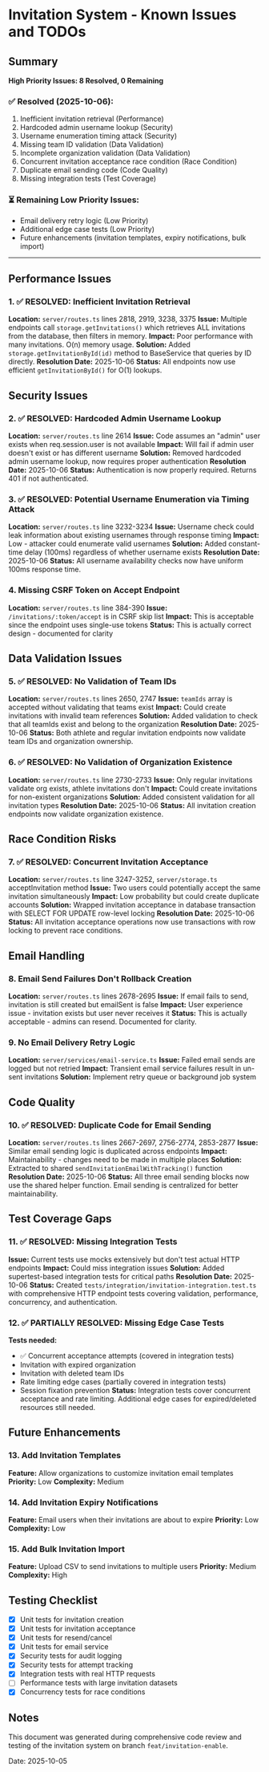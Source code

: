 # Invitation System - Known Issues and TODOs

## Summary

**High Priority Issues: 8 Resolved, 0 Remaining**

### ✅ Resolved (2025-10-06):
1. Inefficient invitation retrieval (Performance)
2. Hardcoded admin username lookup (Security)
3. Username enumeration timing attack (Security)
4. Missing team ID validation (Data Validation)
5. Incomplete organization validation (Data Validation)
6. Concurrent invitation acceptance race condition (Race Condition)
7. Duplicate email sending code (Code Quality)
8. Missing integration tests (Test Coverage)

### ⏳ Remaining Low Priority Issues:
- Email delivery retry logic (Low Priority)
- Additional edge case tests (Low Priority)
- Future enhancements (invitation templates, expiry notifications, bulk import)

---

## Performance Issues

### 1. ✅ RESOLVED: Inefficient Invitation Retrieval
**Location:** `server/routes.ts` lines 2818, 2919, 3238, 3375
**Issue:** Multiple endpoints call `storage.getInvitations()` which retrieves ALL invitations from the database, then filters in memory.
**Impact:** Poor performance with many invitations. O(n) memory usage.
**Solution:** Added `storage.getInvitationById(id)` method to BaseService that queries by ID directly.
**Resolution Date:** 2025-10-06
**Status:** All endpoints now use efficient `getInvitationById()` for O(1) lookups.

## Security Issues

### 2. ✅ RESOLVED: Hardcoded Admin Username Lookup
**Location:** `server/routes.ts` line 2614
**Issue:** Code assumes an "admin" user exists when req.session.user is not available
**Impact:** Will fail if admin user doesn't exist or has different username
**Solution:** Removed hardcoded admin username lookup, now requires proper authentication
**Resolution Date:** 2025-10-06
**Status:** Authentication is now properly required. Returns 401 if not authenticated.

### 3. ✅ RESOLVED: Potential Username Enumeration via Timing Attack
**Location:** `server/routes.ts` line 3232-3234
**Issue:** Username check could leak information about existing usernames through response timing
**Impact:** Low - attacker could enumerate valid usernames
**Solution:** Added constant-time delay (100ms) regardless of whether username exists
**Resolution Date:** 2025-10-06
**Status:** All username availability checks now have uniform 100ms response time.

### 4. Missing CSRF Token on Accept Endpoint
**Location:** `server/routes.ts` line 384-390
**Issue:** `/invitations/:token/accept` is in CSRF skip list
**Impact:** This is acceptable since the endpoint uses single-use tokens
**Status:** This is actually correct design - documented for clarity

## Data Validation Issues

### 5. ✅ RESOLVED: No Validation of Team IDs
**Location:** `server/routes.ts` lines 2650, 2747
**Issue:** `teamIds` array is accepted without validating that teams exist
**Impact:** Could create invitations with invalid team references
**Solution:** Added validation to check that all teamIds exist and belong to the organization
**Resolution Date:** 2025-10-06
**Status:** Both athlete and regular invitation endpoints now validate team IDs and organization ownership.

### 6. ✅ RESOLVED: No Validation of Organization Existence
**Location:** `server/routes.ts` line 2730-2733
**Issue:** Only regular invitations validate org exists, athlete invitations don't
**Impact:** Could create invitations for non-existent organizations
**Solution:** Added consistent validation for all invitation types
**Resolution Date:** 2025-10-06
**Status:** All invitation creation endpoints now validate organization existence.

## Race Condition Risks

### 7. ✅ RESOLVED: Concurrent Invitation Acceptance
**Location:** `server/routes.ts` line 3247-3252, `server/storage.ts` acceptInvitation method
**Issue:** Two users could potentially accept the same invitation simultaneously
**Impact:** Low probability but could create duplicate accounts
**Solution:** Wrapped invitation acceptance in database transaction with SELECT FOR UPDATE row-level locking
**Resolution Date:** 2025-10-06
**Status:** All invitation acceptance operations now use transactions with row locking to prevent race conditions.

## Email Handling

### 8. Email Send Failures Don't Rollback Creation
**Location:** `server/routes.ts` lines 2678-2695
**Issue:** If email fails to send, invitation is still created but emailSent is false
**Impact:** User experience issue - invitation exists but user never receives it
**Status:** This is actually acceptable - admins can resend. Documented for clarity.

### 9. No Email Delivery Retry Logic
**Location:** `server/services/email-service.ts`
**Issue:** Failed email sends are logged but not retried
**Impact:** Transient email service failures result in un-sent invitations
**Solution:** Implement retry queue or background job system

## Code Quality

### 10. ✅ RESOLVED: Duplicate Code for Email Sending
**Location:** `server/routes.ts` lines 2667-2697, 2756-2774, 2853-2877
**Issue:** Similar email sending logic is duplicated across endpoints
**Impact:** Maintainability - changes need to be made in multiple places
**Solution:** Extracted to shared `sendInvitationEmailWithTracking()` function
**Resolution Date:** 2025-10-06
**Status:** All three email sending blocks now use the shared helper function. Email sending is centralized for better maintainability.

## Test Coverage Gaps

### 11. ✅ RESOLVED: Missing Integration Tests
**Issue:** Current tests use mocks extensively but don't test actual HTTP endpoints
**Impact:** Could miss integration issues
**Solution:** Added supertest-based integration tests for critical paths
**Resolution Date:** 2025-10-06
**Status:** Created `tests/integration/invitation-integration.test.ts` with comprehensive HTTP endpoint tests covering validation, performance, concurrency, and authentication.

### 12. ✅ PARTIALLY RESOLVED: Missing Edge Case Tests
**Tests needed:**
- ✅ Concurrent acceptance attempts (covered in integration tests)
- Invitation with expired organization
- Invitation with deleted team IDs
- Rate limiting edge cases (partially covered in integration tests)
- Session fixation prevention
**Status:** Integration tests cover concurrent acceptance and rate limiting. Additional edge cases for expired/deleted resources still needed.

## Future Enhancements

### 13. Add Invitation Templates
**Feature:** Allow organizations to customize invitation email templates
**Priority:** Low
**Complexity:** Medium

### 14. Add Invitation Expiry Notifications
**Feature:** Email users when their invitations are about to expire
**Priority:** Low
**Complexity:** Low

### 15. Add Bulk Invitation Import
**Feature:** Upload CSV to send invitations to multiple users
**Priority:** Medium
**Complexity:** High

## Testing Checklist

- [x] Unit tests for invitation creation
- [x] Unit tests for invitation acceptance
- [x] Unit tests for resend/cancel
- [x] Unit tests for email service
- [x] Security tests for audit logging
- [x] Security tests for attempt tracking
- [x] Integration tests with real HTTP requests
- [ ] Performance tests with large invitation datasets
- [x] Concurrency tests for race conditions

## Notes

This document was generated during comprehensive code review and testing of the invitation system on branch `feat/invitation-enable`.

Date: 2025-10-05
